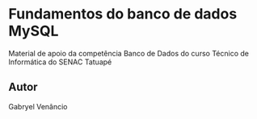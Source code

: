 # Fundamentos do banco de dados MySQL
Material de apoio da competência Banco de Dados do curso Técnico de Informática do SENAC Tatuapé
## Autor
Gabryel Venâncio
